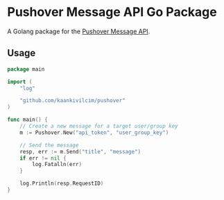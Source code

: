 # Pushover Message API Go Package

A Golang package for the [Pushover Message API](https://pushover.net/api).

## Usage

```go
package main

import (
    "log"

    "github.com/kaankivilcim/pushover"
)

func main() {
    // Create a new message for a target user/group key
    m := Pushover.New("api_token", "user_group_key")

    // Send the message
    resp, err := m.Send("title", "message")
    if err != nil {
        log.Fatalln(err)
    }

    log.Println(resp.RequestID)
}
```
